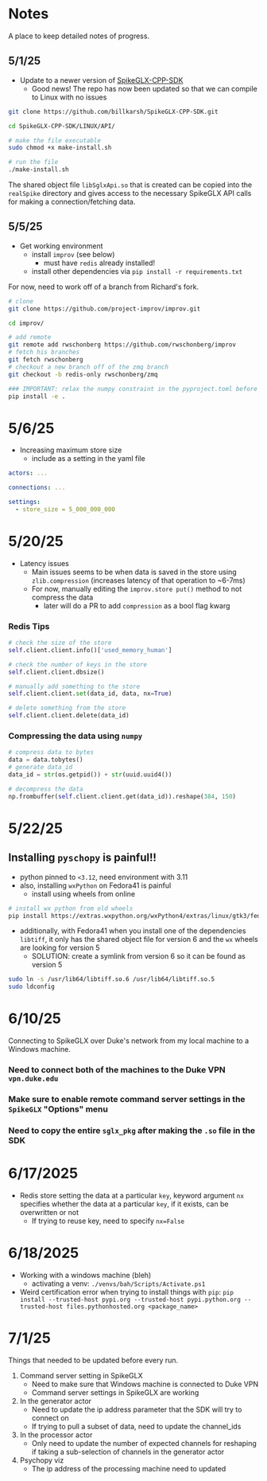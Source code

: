 # Notes

A place to keep detailed notes of progress.

## 5/1/25

- Update to a newer version of [SpikeGLX-CPP-SDK](https://github.com/billkarsh/SpikeGLX-CPP-SDK/tree/main)
    - Good news! The repo has now been updated so that we can compile to Linux with no issues

```bash
git clone https://github.com/billkarsh/SpikeGLX-CPP-SDK.git

cd SpikeGLX-CPP-SDK/LINUX/API/

# make the file executable
sudo chmod +x make-install.sh 

# run the file 
./make-install.sh 
```

The shared object file `libSglxApi.so` that is created can be copied into the `realSpike` directory 
and gives access to the necessary SpikeGLX API calls for making a connection/fetching data. 

## 5/5/25

- Get working environment 
  - install `improv` (see below) 
    - must have `redis` already installed!
  - install other dependencies via `pip install -r requirements.txt`

For now, need to work off of a branch from Richard's fork.
```bash
# clone
git clone https://github.com/project-improv/improv.git

cd improv/

# add remote 
git remote add rwschonberg https://github.com/rwschonberg/improv
# fetch his branches
git fetch rwschonberg
# checkout a new branch off of the zmq branch
git checkout -b redis-only rwschonberg/zmq

### IMPORTANT: relax the numpy constraint in the pyproject.toml before in-place install
pip install -e .
```

# 5/6/25

- Increasing maximum store size
  - include as a setting in the yaml file 

```yaml
actors: ... 

connections: ...

settings: 
  - store_size = 5_000_000_000
```

# 5/20/25

- Latency issues
  - Main issues seems to be when data is saved in the store using `zlib.compression` (increases latency of that operation to ~6-7ms)
  - For now, manually editing the `improv.store put()` method to not compress the data
    - later will do a PR to add `compression` as a bool flag kwarg

### Redis Tips

```python
# check the size of the store
self.client.client.info()['used_memory_human']

# check the number of keys in the store
self.client.client.dbsize()

# manually add something to the store
self.client.client.set(data_id, data, nx=True)

# delete something from the store
self.client.client.delete(data_id)
```

### Compressing the data using `numpy`

```python
# compress data to bytes
data = data.tobytes()
# generate data_id
data_id = str(os.getpid()) + str(uuid.uuid4())

# decompress the data
np.frombuffer(self.client.client.get(data_id)).reshape(384, 150)
```

# 5/22/25

## Installing `pyschopy` is painful!!
- python pinned to `<3.12`, need environment with 3.11
- also, installing `wxPython` on Fedora41 is painful 
  - install using wheels from online 

```bash
# install wx python from old wheels 
pip install https://extras.wxpython.org/wxPython4/extras/linux/gtk3/fedora-38/wxPython-4.2.1-cp311-cp311-linux_x86_64.whl
```
- additionally, with Fedora41 when you install one of the dependencies `libtiff`, it only has the 
  shared object file for version 6 and the `wx` wheels are looking for version 5
  - SOLUTION: create a symlink from version 6 so it can be found as version 5

```bash
sudo ln -s /usr/lib64/libtiff.so.6 /usr/lib64/libtiff.so.5
sudo ldconfig
```

# 6/10/25

Connecting to SpikeGLX over Duke's network from my local machine to a Windows machine.

### Need to connect both of the machines to the Duke VPN `vpn.duke.edu`
### Make sure to enable remote command server settings in the `SpikeGLX` "Options" menu
### Need to copy the entire `sglx_pkg` after making the `.so` file in the SDK


# 6/17/2025

- Redis store setting the data at a particular `key`, keyword argument `nx` specifies whether the data at a particular `key`, if it exists, can be overwritten or not
  - If trying to reuse key, need to specify `nx=False`
 
 
# 6/18/2025
- Working with a windows machine (bleh)
  - activating a venv: `./venvs/bah/Scripts/Activate.ps1`
- Weird certification error when trying to install things with `pip`:  `pip install --trusted-host pypi.org --trusted-host pypi.python.org --trusted-host files.pythonhosted.org <package_name>`


# 7/1/25

Things that needed to be updated before every run. 

1. Command server setting in SpikeGLX
   - Need to make sure that Windows machine is connected to Duke VPN
   - Command server settings in SpikeGLX are working 
2. In the generator actor 
   - Need to update the ip address parameter that the SDK will try to connect on 
   - If trying to pull a subset of data, need to update the channel_ids 
3. In the processor actor
   - Only need to update the number of expected channels for reshaping if taking a sub-selection of channels in the generator actor
4. Psychopy viz
   - The ip address of the processing machine need to updated 